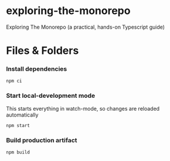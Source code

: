 # exploring-the-monorepo

Exploring The Monorepo (a practical, hands-on Typescript guide)

# Files & Folders

### Install dependencies
```
npm ci
```

### Start local-development mode
This starts everything in watch-mode, so changes are reloaded automatically
```
npm start
```

### Build production artifact
```
npm build
```

